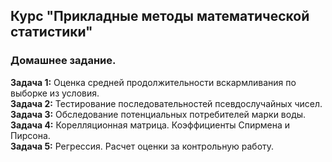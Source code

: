 ## Курс "Прикладные методы математической статистики"  
### Домашнее задание.
**Задача 1:** Оценка средней продолжительности вскармливания по выборке из условия.   
**Задача 2:** Тестирование последовательностей псевдослучайных чисел.  
**Задача 3:** Обследование потенциальных потребителей марки воды.  
**Задача 4:** Корелляционная матрица. Коэффициенты Спирмена и Пирсона.  
**Задача 5:** Регрессия. Расчет оценки за контрольную работу.

